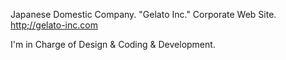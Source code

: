 Japanese Domestic Company. "Gelato Inc." Corporate Web Site.<br>
[http;//gelato-inc.com](http://gelato-inc.com)

I'm in Charge of Design & Coding & Development.
